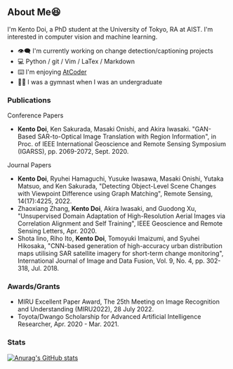 ## About Me😆

I'm Kento Doi, a PhD student at the University of Tokyo, RA at AIST. I'm interested in computer vision and machine learning.

- 👁‍🗨 I'm currently working on change detection/captioning projects
- 💻 Python / git / Vim / LaTex / Markdown
- ⌨️ I'm enjoying [AtCoder](https://atcoder.jp/users/doiken)
- 🤸‍♂️ I was a gymnast when I was an undergraduate

### Publications

Conference Papers

- **Kento Doi**, Ken Sakurada, Masaki Onishi, and Akira Iwasaki. "GAN-Based SAR-to-Optical Image Translation with Region Information", in Proc. of IEEE International Geoscience and Remote Sensing Symposium (IGARSS), pp. 2069-2072, Sept. 2020.

Journal Papers

- **Kento Doi**, Ryuhei Hamaguchi, Yusuke Iwasawa, Masaki Onishi, Yutaka Matsuo, and Ken Sakurada, "Detecting Object-Level Scene Changes with Viewpoint Difference using Graph Matching", Remote Sensing, 14(17):4225, 2022.
- Zhaoxiang Zhang, **Kento Doi**, Akira Iwasaki, and Guodong Xu, "Unsupervised Domain Adaptation of High-Resolution Aerial Images via Correlation Alignment and Self Training",  IEEE Geoscience and Remote Sensing Letters, Apr. 2020.
- Shota Iino, Riho Ito, **Kento Doi**, Tomoyuki Imaizumi, and Syuhei Hikosaka, "CNN-based generation of high-accuracy urban distribution maps utilising SAR satellite imagery for short-term change monitoring", International Journal of Image and Data Fusion, Vol. 9, No. 4, pp. 302-318, Jul. 2018.

### Awards/Grants

- MIRU Excellent Paper Award, The 25th Meeting on Image Recognition and Understanding (MIRU2022), 28 July 2022.
- Toyota/Dwango Scholarship for Advanced Artificial Intelligence Researcher, Apr. 2020 - Mar. 2021.

### Stats

[![Anurag's GitHub stats](https://github-readme-stats.vercel.app/api?username=doiken23)](https://github.com/anuraghazra/github-readme-stats)
